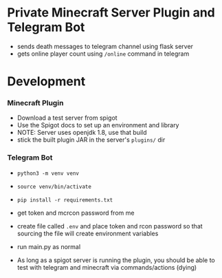 
# Private Minecraft Server Plugin and Telegram Bot

- sends death messages to telegram channel using flask server
- gets online player count using `/online` command in telegram

# Development

### Minecraft Plugin
- Download a test server from spigot
- Use the Spigot docs to set up an environment and library
- NOTE: Server uses openjdk 1.8, use that build
- stick the built plugin JAR in the server's `plugins/` dir


### Telegram Bot
- `python3 -m venv venv`
- `source venv/bin/activate`
- `pip install -r requirements.txt`
- get token and mcrcon password from me
- create file called `.env` and place
  token and rcon password so that sourcing the file
  will create environment variables
- run main.py as normal

- As long as a spigot server is running the plugin, 
  you should be able to test with telegram
  and minecraft via commands/actions (dying)

